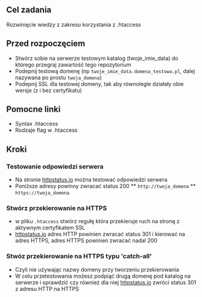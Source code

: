 ## Cel zadania
Rozwinięcie wiedzy z zakresu korzystania z .htaccess

## Przed rozpoczęciem
* Stwórz sobie na serwerze testowym katalog (twoje_imie_data) do którego przegraj zawartość tego repozytorium
* Podepnij testową domenę (np `twoje_imie_data.domena_testowa.pl`, dalej nazywana po prostu `twoja_domena`)
* Podepnij SSL dla testowej domeny, tak aby równolegle działały obie wersje (z i bez certyfikatu)

## Pomocne linki
* Syntax .htaccess
* Rodzaje flag w .htaccess

## Kroki
### Testowanie odpowiedzi serwera ###
* Na stronie [httpstatus.io](https://httpstatus.io/) można testować odpowiedzi serwera
* Poniższe adresy powinny zwracać status 200
** `http://twoja_domena`
** `https://twoja_domena`
### Stwórz przekierowanie na HTTPS ###
* w pliku `.htaccess` stwórz regułę która przekieruje ruch na stronę z aktywnym certyfikatem SSL
* [httpstatus.io](https://httpstatus.io/) adres HTTP powinien zwracać status 301 i kierować na adres HTTPS, adres HTTPS powinien zwracać nadal 200

### Stwóz przekierowanie na HTTPS typu 'catch-all' ###
* Czyli nie używając nazwy domeny przy tworzeniu przekierowania
* W celu przetestowania możesz podpiąć drugą domenę pod katalog na serwerze i sprawdzić czy również dla niej [httpstatus.io](https://httpstatus.io/) zwróci status 301 z adresu HTTP na HTTPS
